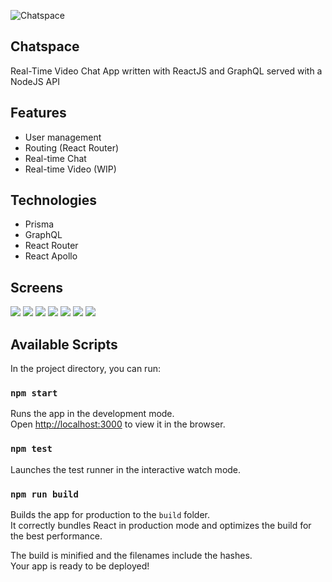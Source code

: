 ![Chatspace](.//public/favicon.svg) 

## Chatspace

Real-Time Video Chat App written with ReactJS and GraphQL served with a NodeJS API 

## Features

- User management
- Routing (React Router)
- Real-time Chat
- Real-time Video (WIP)

## Technologies

- Prisma
- GraphQL
- React Router
- React Apollo

## Screens

![](src/images/screens/login.png)
![](src/images/screens/register.png)
![](src/images/screens/home.png)
![](src/images/screens/meeting.png)
![](src/images/screens/meeting_chat.png)
![](src/images/screens/meeting_invite.png)
![](src/images/screens/meeting_leave.png)

## Available Scripts

In the project directory, you can run:

### `npm start`

Runs the app in the development mode.<br>
Open [http://localhost:3000](http://localhost:3000) to view it in the browser.

### `npm test`

Launches the test runner in the interactive watch mode.<br>

### `npm run build`

Builds the app for production to the `build` folder.<br>
It correctly bundles React in production mode and optimizes the build for the best performance.

The build is minified and the filenames include the hashes.<br>
Your app is ready to be deployed!